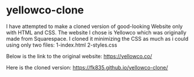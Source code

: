  # yellowco-clone
I have attempted to make a cloned version of good-looking Website only with HTML and CSS. The website I chose is Yellowco which was originally made from Squarespace. I cloned it minimizing the CSS as much as i could using only two files:
1-index.html
2-styles.css

Below is the link to the original website: 
https://yellowco.co/

Here is the cloned version:
https://fk835.github.io/yellowco-clone/
